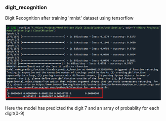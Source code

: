 ### digit_recognition

Digit Recognition after training 'mnist' dataset using tensorflow

<img src="temp.png">

Here the model has predicted the digit 7 and an array of probablity for each digit(0-9)
